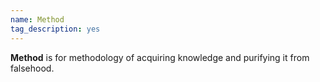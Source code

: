 ```yaml
---
name: Method
tag_description: yes
---
```


**Method** is for methodology of acquiring knowledge and purifying it
from falsehood.
